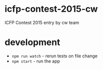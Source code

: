 # icfp-contest-2015-cw

ICFP Contest 2015 entry by cw team 

# development

  - `npm run watch` - rerun tests on file change
  - `npm start` - run the app
